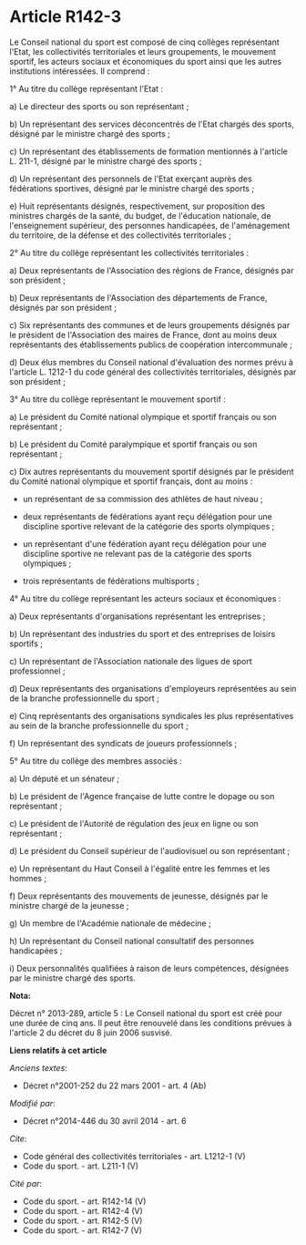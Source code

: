 # Article R142-3

Le Conseil national du sport est composé de cinq collèges représentant l'Etat, les collectivités territoriales et leurs
groupements, le mouvement sportif, les acteurs sociaux et économiques du sport ainsi que les autres institutions intéressées.
Il comprend : 

1° Au titre du collège représentant l'Etat : 

a) Le directeur des sports ou son représentant ; 

b) Un représentant des services déconcentrés de l'Etat chargés des sports, désigné par le ministre chargé des sports ; 

c) Un représentant des établissements de formation mentionnés à l'article L. 211-1, désigné par le ministre chargé des
sports ; 

d) Un représentant des personnels de l'Etat exerçant auprès des fédérations sportives, désigné par le ministre chargé des
sports ; 

e) Huit représentants désignés, respectivement, sur proposition des ministres chargés de la santé, du budget, de l'éducation
nationale, de l'enseignement supérieur, des personnes handicapées, de l'aménagement du territoire, de la défense et des
collectivités territoriales ; 

2° Au titre du collège représentant les collectivités territoriales : 

a) Deux représentants de l'Association des régions de France, désignés par son président ; 

b) Deux représentants de l'Association des départements de France, désignés par son président ; 

c) Six représentants des communes et de leurs groupements désignés par le président de l'Association des maires de France,
dont au moins deux représentants des établissements publics de coopération intercommunale ; 

d) Deux élus membres du Conseil national d'évaluation des normes prévu à l'article L. 1212-1 du code général des
collectivités territoriales, désignés par son président ; 

3° Au titre du collège représentant le mouvement sportif : 

a) Le président du Comité national olympique et sportif français ou son représentant ; 

b) Le président du Comité paralympique et sportif français ou son représentant ; 

c) Dix autres représentants du mouvement sportif désignés par le président du Comité national olympique et sportif français,
dont au moins :

- un représentant de sa commission des athlètes de haut niveau ;

- deux représentants de fédérations ayant reçu délégation pour une discipline sportive relevant de la catégorie des sports
olympiques ;

- un représentant d'une fédération ayant reçu délégation pour une discipline sportive ne relevant pas de la catégorie des
sports olympiques ;

- trois représentants de fédérations multisports ; 

4° Au titre du collège représentant les acteurs sociaux et économiques : 

a) Deux représentants d'organisations représentant les entreprises ; 

b) Un représentant des industries du sport et des entreprises de loisirs sportifs ; 

c) Un représentant de l'Association nationale des ligues de sport professionnel ; 

d) Deux représentants des organisations d'employeurs représentées au sein de la branche professionnelle du sport ; 

e) Cinq représentants des organisations syndicales les plus représentatives au sein de la branche professionnelle du sport ; 

f) Un représentant des syndicats de joueurs professionnels ; 

5° Au titre du collège des membres associés : 

a) Un député et un sénateur ; 

b) Le président de l'Agence française de lutte contre le dopage ou son représentant ; 

c) Le président de l'Autorité de régulation des jeux en ligne ou son représentant ; 

d) Le président du Conseil supérieur de l'audiovisuel ou son représentant ; 

e) Un représentant du Haut Conseil à l'égalité entre les femmes et les hommes ; 

f) Deux représentants des mouvements de jeunesse, désignés par le ministre chargé de la jeunesse ; 

g) Un membre de l'Académie nationale de médecine ; 

h) Un représentant du Conseil national consultatif des personnes handicapées ; 

i) Deux personnalités qualifiées à raison de leurs compétences, désignées par le ministre chargé des sports.

**Nota:**

Décret n° 2013-289, article 5 : Le Conseil national du sport est créé pour une durée de cinq ans. Il peut être renouvelé dans
les conditions prévues à l'article 2 du décret du 8 juin 2006 susvisé.

**Liens relatifs à cet article**

_Anciens textes_:

  - Décret n°2001-252 du 22 mars 2001 - art. 4 (Ab)

_Modifié par_:

  - Décret n°2014-446 du 30 avril 2014 - art. 6

_Cite_:

  - Code général des collectivités territoriales - art. L1212-1 (V)
  - Code du sport. - art. L211-1 (V)

_Cité par_:

  - Code du sport. - art. R142-14 (V)
  - Code du sport. - art. R142-4 (V)
  - Code du sport. - art. R142-5 (V)
  - Code du sport. - art. R142-7 (V)
